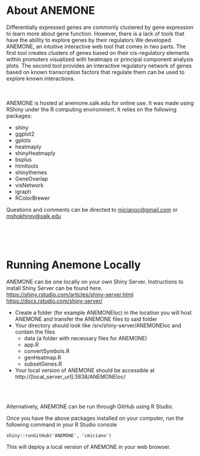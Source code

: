 # About ANEMONE
Differentially expressed genes are commonly clustered by gene expression to learn more about gene function. However, there is a lack of tools that have the ability to explore genes by their regulators We developed ANEMONE, an intuitive interactive web tool that comes in two parts. The first tool creates clusters of genes based on their cis-regulatory elements within promoters visualized with heatmaps or principal component analysis plots. The second tool provides an interactive regulatory network of genes based on known transcription factors that regulate them can be used to explore known interactions.

<br>
<br>
ANEMONE is hosted at anemone.salk.edu for online use. It was made using RShiny under the R computing environment. It relies on the following packages:

* shiny
* ggplot2
* gplots
* heatmaply
* shinyHeatmaply
* bsplus
* htmltools
* shinythemes
* GeneOverlap
* visNetwork
* igraph
* RColorBrewer

Questions and comments can be directed to micianoc@gmail.com or mshokhirev@salk.edu

<br>
<br>
<br>


# Running Anemone Locally
ANEMONE can be one locally on your own Shiny Server. Instructions to install Shiny Server can be found here.
https://shiny.rstudio.com/articles/shiny-server.html
https://docs.rstudio.com/shiny-server/

* Create a folder (for example ANEMONEloc) in the location you will host ANEMONE and transfer the ANEMONE files to said folder
* Your directory should look like /srv/shiny-server/ANEMONEloc and contain the files 
  * data (a folder with necessary files for ANEMONE)
  * app.R
  * convertSymbols.R
  * genHeatmap.R
  * subsetGenes.R
* Your local version of ANEMONE should be accessible at  http://[local_server_url]:3838/ANEMONEloc/ 

<br>
<br>

Alternatively, ANEMONE can be run through GitHub using R Studio.


Once you have the above packages installed on your computer, run the following command in your R Studio console
 ``` 
 shiny::runGitHub('ANEMONE', 'cmiciano')
 ``` 
This will deploy a local version of ANEMONE in your web browser.



